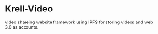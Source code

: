 # Krell-Video
video shareing website framework using IPFS for storing videos and web 3.0 as accounts. 
